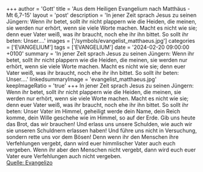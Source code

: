 +++
author = 'Gott'
title = 'Aus dem Heiligen Evangelium nach Matthäus - Mt 6,7-15'
layout = 'post'
description = 'In jener Zeit sprach Jesus zu seinen Jüngern: Wenn ihr betet, sollt ihr nicht plappern wie die Heiden, die meinen, sie werden nur erhört, wenn sie viele Worte machen. Macht es nicht wie sie; denn euer Vater weiß, was ihr braucht, noch ehe ihr ihn bittet. So sollt ihr beten: Unser....'
images = ['/symbols/evangelist_matthaeus.jpg']
categories = ['EVANGELIUM']
tags = ['EVANGELIUM']
date = '2024-02-20 09:00:00 +0100'
summary = 'In jener Zeit sprach Jesus zu seinen Jüngern: Wenn ihr betet, sollt ihr nicht plappern wie die Heiden, die meinen, sie werden nur erhört, wenn sie viele Worte machen. Macht es nicht wie sie; denn euer Vater weiß, was ihr braucht, noch ehe ihr ihn bittet. So sollt ihr beten: Unser....'
linkedsummaryImage = 'evangelist_matthaeus.jpg'
keepImageRatio = 'true'
+++
In jener Zeit sprach Jesus zu seinen Jüngern: Wenn ihr betet, sollt ihr nicht plappern wie die Heiden, die meinen, sie werden nur erhört, wenn sie viele Worte machen.
Macht es nicht wie sie; denn euer Vater weiß, was ihr braucht, noch ehe ihr ihn bittet.
So sollt ihr beten: Unser Vater im Himmel, geheiligt werde dein Name,
dein Reich komme, dein Wille geschehe wie im Himmel, so auf der Erde.<!--more-->
Gib uns heute das Brot, das wir brauchen!
Und erlass uns unsere Schulden, wie auch wir sie unseren Schuldnern erlassen haben!
Und führe uns nicht in Versuchung, sondern rette uns vor dem Bösen!
Denn wenn ihr den Menschen ihre Verfehlungen vergebt, dann wird euer himmlischer Vater auch euch vergeben.
Wenn ihr aber den Menschen nicht vergebt, dann wird euch euer Vater eure Verfehlungen auch nicht vergeben.<br> [Quelle: Evangelizo](https://evangeliumtagfuertag.org/DE/gospel)